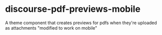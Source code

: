 # discourse-pdf-previews-mobile
A theme component that creates previews for pdfs when they're uploaded as attachments "modified to work on mobile"
